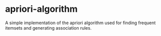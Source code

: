 # apriori-algorithm
A simple implementation of the apriori algorithm used for finding frequent itemsets and generating association rules.

